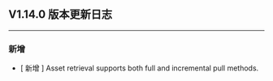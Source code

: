 ## V1.14.0 版本更新日志

---

### 新增

- [ 新增 ] Asset retrieval supports both full and incremental pull methods.
